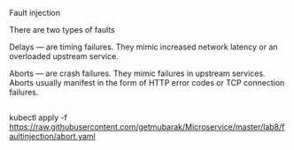 Fault injection 

There are two types of faults 

Delays — are timing failures.
They mimic increased network latency or an overloaded upstream service. 

Aborts — are crash failures. 
They mimic failures in upstream services. Aborts usually manifest in the form of HTTP error codes or TCP connection failures.

## 
kubectl apply -f https://raw.githubusercontent.com/getmubarak/Microservice/master/lab8/faultinjection/abort.yaml
